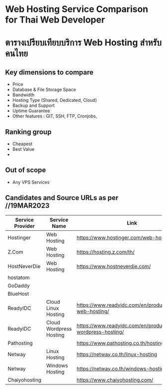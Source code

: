 # Web Hosting Service Comparison for Thai Web Developer
# ตารางเปรียบเทียบบริการ Web Hosting สำหรับคนไทย

## Key dimensions to compare
- Price
- Database & File Storage Space
- Bandwidth
- Hosting Type (Shared, Dedicated, Cloud)
- Backup and Support
- Uptime Guarantee
- Other features : GIT, SSH, FTP, Cronjobs, 

## Ranking group
- Cheapest
- Best Value
- 

## Out of scope
- Any VPS Services

## Candidates and Source URLs as per //19MAR2023
| Service Provider  | Service Name                | Link                                                                            |
| ---               | ---                         | ---                                                                             |
| Hostinger         | Web Hosting                 | https://www.hostinger.com/web-hosting                                           |
| Z.Com             | Web Hosting                 | https://hosting.z.com/th/                                                       |
| HostNeverDie      | Web Hosting                 | https://www.hostneverdie.com/                                                   |
| hostatom          |                             |                                                                                 |
| GoDaddy           |                             |                                                                                 |
| BlueHost          |                             |                                                                                 |
| ReadyIDC          | Cloud Linux Hosting         | https://www.readyidc.com/en/products/cloud-web-hosting/                         |
| ReadyIDC          | Cloud Wordpress Hosting     | https://www.readyidc.com/en/products/cloud-wordpress-hosting/                   |
| Pathosting        |                             | https://www.pathosting.co.th/hosting/package                                    |
| Netway            | Linux Hosting               | https://netway.co.th/linux-hosting                                              |
| Netway            | Windows Hosting             | https://netway.co.th/windows-hosting                                            |
| Chaiyohosting     |                             | https://www.chaiyohosting.com/                                                  |
